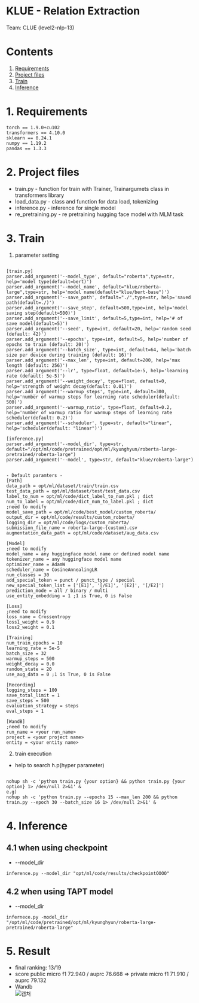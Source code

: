 # KLUE - Relation Extraction
Team: CLUE (level2-nlp-13)

# Contents
1. [Requirements](#Requirements)
2. [Project files](#Project-files)
3. [Train](#Train)
4. [Inference](#Inference)

# 1. Requirements
```
torch == 1.9.0+cu102
transformers == 4.10.0
sklearn == 0.24.1
numpy == 1.19.2
pandas == 1.3.3
```

# 2. Project files
* train.py - function for train with Trainer, Trainargumets class in transformers library
* load_data.py - class and function for data load, tokenizing
* inference.py - inference for single model
* re_pretraining.py - re pretraining hugging face model with MLM task

# 3. Train
1. parameter setting
```args.parser

[train.py]
parser.add_argument('--model_type', default="roberta",type=str, help='model type(default=bert)')
parser.add_argument('--model_name', default="klue/roberta-large",type=str, help='model name(default="klue/bert-base")')
parser.add_argument('--save_path', default="./",type=str, help='saved path(default=./)')
parser.add_argument('--save_step', default=500,type=int, help='model saving step(default=500)')
parser.add_argument('--save_limit', default=5,type=int, help='# of save model(default=5)')
parser.add_argument('--seed', type=int, default=20, help='random seed (default: 42)')
parser.add_argument('--epochs', type=int, default=5, help='number of epochs to train (default: 20)')
parser.add_argument('--batch_size', type=int, default=64, help='batch size per device during training (default: 16)')
parser.add_argument('--max_len', type=int, default=200, help='max length (default: 256)')
parser.add_argument('--lr', type=float, default=1e-5, help='learning rate (default: 5e-5)')
parser.add_argument('--weight_decay', type=float, default=0, help='strength of weight decay(default: 0.01)')
parser.add_argument('--warmup_steps', type=int, default=300, help='number of warmup steps for learning rate scheduler(default: 500)')
parser.add_argument('--warmup_ratio', type=float, default=0.2, help='number of warmup ratio for warmup steps of learning rate scheduler(default: 0.2)')
parser.add_argument('--scheduler', type=str, default="linear", help='scheduler(default: "linear")')

[inference.py]
parser.add_argument('--model_dir', type=str, default="/opt/ml/code/pretrained/opt/ml/kyunghyun/roberta-large-pretrained/roberta-large")
parser.add_argument('--model', type=str, default="klue/roberta-large")


- Default paramters -
[Path]
data_path = opt/ml/dataset/train/train.csv
test_data_path = opt/ml/dataset/test/test_data.csv
label_to_num = opt/ml/code/dict_label_to_num.pkl ; dict
num_to_label = opt/ml/code/dict_num_to_label.pkl ; dict
;need to modify
model_save_path = opt/ml/code/best_model/custom_roberta/
output_dir = opt/ml/code/results/custom_roberta/
logging_dir = opt/ml/code/logs/custom_roberta/
submission_file_name = roberta-large-{custom}.csv
augmentation_data_path = opt/ml/code/dataset/aug_data.csv

[Model]
;need to modify
model_name = any huggingface model name or defined model name
tokenizer_name = any huggingface model name
optimizer_name = AdamW
scheduler_name = CosineAnnealingLR 
num_classes = 30
add_special_token = punct / punct_type / special
new_special_token_list = ['[E1]', '[/E1]', '[E2]', '[/E2]']
prediction_mode = all / binary / multi
use_entity_embedding = 1 ;1 is True, 0 is False

[Loss]
;need to modify
loss_name = Crossentropy
loss1_weight = 0.9
loss2_weight = 0.1

[Training]
num_train_epochs = 10
learning_rate = 5e-5
batch_size = 32
warmup_steps = 500
weight_decay = 0.0
random_state = 20
use_aug_data = 0 ;1 is True, 0 is False

[Recording]
logging_steps = 100
save_total_limit = 1
save_steps = 500
evaluation_strategy = steps
eval_steps = 1

[WandB]
;need to modify
run_name = <your run_name>
project = <your project name>
entity = <your entity name>

```

2. train execution
* help to search h.p(hyper parameter)

```

nohup sh -c 'python train.py {your option} && python train.py {your option} 1> /dev/null 2>&1' &
e.g) 
nohup sh -c 'python train.py --epochs 15 --max_len 200 && python train.py --epoch 30 --batch_size 16 1> /dev/null 2>&1' &

```

# 4. Inference
## 4.1 when using checkpoint
* --model_dir 

```
inference.py --model_dir "opt/ml/code/results/checkpointOOOO"
```

## 4.2 when using TAPT model
* --model_dir 
```
infernece.py -model_dir "/opt/ml/code/pretrained/opt/ml/kyunghyun/roberta-large-pretrained/roberta-large"
```

# 5. Result
* final ranking: 13/19 
* score public micro f1 72.940 / auprc 76.668 => private micro f1 71.910 / auprc 79.132
* Wandb  
![캡처]()
